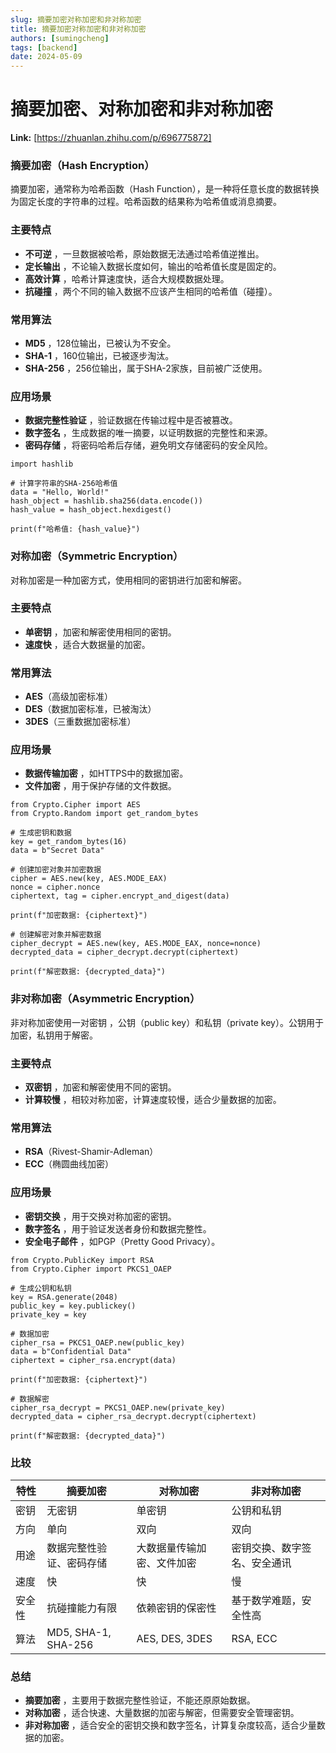 ```yaml
---
slug: 摘要加密对称加密和非对称加密
title: 摘要加密对称加密和非对称加密
authors: [sumingcheng]
tags: [backend]
date: 2024-05-09
---
```


# 摘要加密、对称加密和非对称加密



 **Link:** [https://zhuanlan.zhihu.com/p/696775872]

### 摘要加密（Hash Encryption）  

摘要加密，通常称为哈希函数（Hash Function），是一种将任意长度的数据转换为固定长度的字符串的过程。哈希函数的结果称为哈希值或消息摘要。

### 主要特点  

* **不可逆** ，一旦数据被哈希，原始数据无法通过哈希值逆推出。
* **定长输出** ，不论输入数据长度如何，输出的哈希值长度是固定的。
* **高效计算** ，哈希计算速度快，适合大规模数据处理。
* **抗碰撞** ，两个不同的输入数据不应该产生相同的哈希值（碰撞）。

### 常用算法  

* **MD5** ，128位输出，已被认为不安全。
* **SHA-1** ，160位输出，已被逐步淘汰。
* **SHA-256** ，256位输出，属于SHA-2家族，目前被广泛使用。

### 应用场景  

* **数据完整性验证** ，验证数据在传输过程中是否被篡改。
* **数字签名** ，生成数据的唯一摘要，以证明数据的完整性和来源。
* **密码存储** ，将密码哈希后存储，避免明文存储密码的安全风险。

```
import hashlib
​
# 计算字符串的SHA-256哈希值
data = "Hello, World!"
hash_object = hashlib.sha256(data.encode())
hash_value = hash_object.hexdigest()
​
print(f"哈希值: {hash_value}")
```
### 对称加密（Symmetric Encryption）  

对称加密是一种加密方式，使用相同的密钥进行加密和解密。

### 主要特点  

* **单密钥** ，加密和解密使用相同的密钥。
* **速度快** ，适合大数据量的加密。

### 常用算法  

* **AES**（高级加密标准）
* **DES**（数据加密标准，已被淘汰）
* **3DES**（三重数据加密标准）

### 应用场景  

* **数据传输加密** ，如HTTPS中的数据加密。
* **文件加密** ，用于保护存储的文件数据。

```
from Crypto.Cipher import AES
from Crypto.Random import get_random_bytes
​
# 生成密钥和数据
key = get_random_bytes(16)
data = b"Secret Data"
​
# 创建加密对象并加密数据
cipher = AES.new(key, AES.MODE_EAX)
nonce = cipher.nonce
ciphertext, tag = cipher.encrypt_and_digest(data)
​
print(f"加密数据: {ciphertext}")
​
# 创建解密对象并解密数据
cipher_decrypt = AES.new(key, AES.MODE_EAX, nonce=nonce)
decrypted_data = cipher_decrypt.decrypt(ciphertext)
​
print(f"解密数据: {decrypted_data}")
```
### 非对称加密（Asymmetric Encryption）  

非对称加密使用一对密钥 ，公钥（public key）和私钥（private key）。公钥用于加密，私钥用于解密。

### 主要特点  

* **双密钥** ，加密和解密使用不同的密钥。
* **计算较慢** ，相较对称加密，计算速度较慢，适合少量数据的加密。

### 常用算法  

* **RSA**（Rivest-Shamir-Adleman）
* **ECC**（椭圆曲线加密）

### 应用场景  

* **密钥交换** ，用于交换对称加密的密钥。
* **数字签名** ，用于验证发送者身份和数据完整性。
* **安全电子邮件** ，如PGP（Pretty Good Privacy）。

```
from Crypto.PublicKey import RSA
from Crypto.Cipher import PKCS1_OAEP
​
# 生成公钥和私钥
key = RSA.generate(2048)
public_key = key.publickey()
private_key = key
​
# 数据加密
cipher_rsa = PKCS1_OAEP.new(public_key)
data = b"Confidential Data"
ciphertext = cipher_rsa.encrypt(data)
​
print(f"加密数据: {ciphertext}")
​
# 数据解密
cipher_rsa_decrypt = PKCS1_OAEP.new(private_key)
decrypted_data = cipher_rsa_decrypt.decrypt(ciphertext)
​
print(f"解密数据: {decrypted_data}")
```
### 比较  

| 特性 | 摘要加密 | 对称加密 | 非对称加密 |
| --- | --- | --- | --- |
| 密钥 | 无密钥 | 单密钥 | 公钥和私钥 |
| 方向 | 单向 | 双向 | 双向 |
| 用途 | 数据完整性验证、密码存储 | 大数据量传输加密、文件加密 | 密钥交换、数字签名、安全通讯 |
| 速度 | 快 | 快 | 慢 |
| 安全性 | 抗碰撞能力有限 | 依赖密钥的保密性 | 基于数学难题，安全性高 |
| 算法 | MD5, SHA-1, SHA-256 | AES, DES, 3DES | RSA, ECC |

### 总结  

* **摘要加密** ，主要用于数据完整性验证，不能还原原始数据。
* **对称加密** ，适合快速、大量数据的加密与解密，但需要安全管理密钥。
* **非对称加密** ，适合安全的密钥交换和数字签名，计算复杂度较高，适合少量数据的加密。
